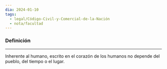 ```yaml
---
dia: 2024-01-10
tags:
  - legal/Código-Civil-y-Comercial-de-la-Nación
  - nota/facultad
---
```

### Definición
---
Inherente al humano, escrito en el corazón de los humanos no depende del pueblo, del tiempo o el lugar.
